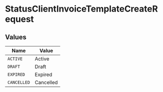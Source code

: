 # StatusClientInvoiceTemplateCreateRequest


## Values

| Name        | Value       |
| ----------- | ----------- |
| `ACTIVE`    | Active      |
| `DRAFT`     | Draft       |
| `EXPIRED`   | Expired     |
| `CANCELLED` | Cancelled   |